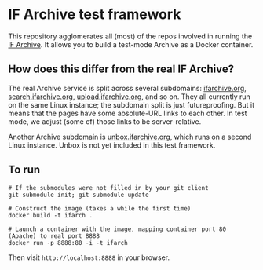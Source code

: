 # IF Archive test framework

This repository agglomerates all (most) of the repos involved in running the [IF Archive][ifarch]. It allows you to build a test-mode Archive as a Docker container.

[ifarch]: https://ifarchive.org.

## How does this differ from the real IF Archive?

The real Archive service is split across several subdomains: [ifarchive.org][ifarch], [search.ifarchive.org][if-search], [upload.ifarchive.org][if-upload], and so on. They all currently run on the same Linux instance; the subdomain split is just futureproofing. But it means that the pages have some absolute-URL links to each other. In test mode, we adjust (some of) those links to be server-relative.

Another Archive subdomain is [unbox.ifarchive.org][if-unbox], which runs on a second Linux instance. Unbox is not yet included in this test framework.

[if-search]: https://search.ifarchive.org/search
[if-upload]: https://upload.ifarchive.org/cgi-bin/upload.py
[if-unbox]: https://unbox.ifarchive.org/

## To run

	# If the submodules were not filled in by your git client
	git submodule init; git submodule update
	
	# Construct the image (takes a while the first time)
	docker build -t ifarch .
	
	# Launch a container with the image, mapping container port 80 (Apache) to real port 8888
	docker run -p 8888:80 -i -t ifarch

Then visit `http://localhost:8888` in your browser.

